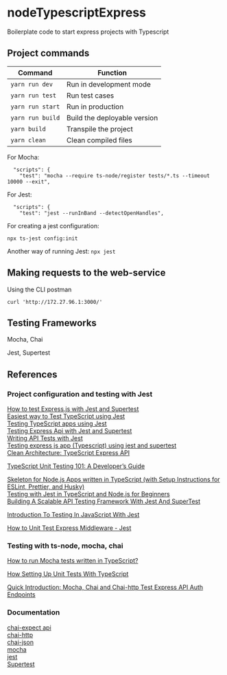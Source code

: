 # nodeTypescriptExpress
Boilerplate code to start express projects with Typescript


## Project commands
|Command|Function|
|-|-|
|`yarn run dev`  |Run in development mode|
|`yarn run test` |Run test cases |
|`yarn run start`|Run in production|
|`yarn run build`|Build the deployable version|
|`yarn build`|Transpile the project|
|`yarn clean`|Clean compiled files|


For Mocha:
```
  "scripts": {
    "test": "mocha --require ts-node/register tests/*.ts --timeout 10000 --exit",
```

For Jest:
```
  "scripts": {
    "test": "jest --runInBand --detectOpenHandles",
```
For creating a jest configuration:
```
npx ts-jest config:init
```

Another way of running Jest:
`npx jest`

## Making requests to the web-service
Using the CLI postman
```
curl 'http://172.27.96.1:3000/'
```

## Testing Frameworks
Mocha, Chai

Jest, Supertest



## References

### Project configuration and testing with Jest

[How to test Express.js with Jest and Supertest](https://www.albertgao.xyz/2017/05/24/how-to-test-expressjs-with-jest-and-supertest/)  
[Easiest way to Test TypeScript using Jest](https://dev.to/silvenleaf/easiest-way-to-test-typescript-using-jest-by-silvenleaf-iem)  
[Testing TypeScript apps using Jest](https://blog.logrocket.com/testing-typescript-apps-using-jest/)  
[Testing Express Api with Jest and Supertest](https://dev.to/franciscomendes10866/testing-express-api-with-jest-and-supertest-3gf)  
[Writing API Tests with Jest](https://www.rithmschool.com/courses/intermediate-node-express/api-tests-with-jest)  
[Testing express js app (Typescript) using jest and supertest](https://medium.com/@natnael.awel/how-to-setup-testing-for-typescript-with-express-js-example-83d3efbb6fd4)  
[Clean Architecture: TypeScript Express API](https://paulallies.medium.com/clean-architecture-typescript-express-api-b90846794998)  

[TypeScript Unit Testing 101: A Developer’s Guide](https://www.testim.io/blog/typescript-unit-testing-101/)  

[Skeleton for Node.js Apps written in TypeScript (with Setup Instructions for ESLint, Prettier, and Husky)](https://javascript.plainenglish.io/skeleton-for-node-js-apps-written-in-typescript-444fa1695b30)  
[Testing with Jest in TypeScript and Node.js for Beginners](https://javascript.plainenglish.io/beginners-guide-to-testing-jest-with-node-typescript-1f46a1b87dad)  
[Building A Scalable API Testing Framework With Jest And SuperTest](https://www.velotio.com/engineering-blog/scalable-api-testing-framework-with-jest-and-supertest)  

[Introduction To Testing In JavaScript With Jest](https://youtu.be/FgnxcUQ5vho)  

[How to Unit Test Express Middleware - Jest](https://medium.com/javascript-in-plain-english/how-to-unit-test-express-middleware-typescript-jest-c6a7ad166e74)  



### Testing with ts-node, mocha, chai

[How to run Mocha tests written in TypeScript?](https://stackoverflow.com/questions/26977722/how-to-run-mocha-tests-written-in-typescript)  

[How Setting Up Unit Tests With TypeScript](https://medium.com/swlh/how-to-setting-up-unit-tests-with-typescript-871c0f4f1609)

[Quick Introduction: Mocha, Chai and Chai-http Test Express API Auth Endpoints](https://blog.khophi.co/mocha-chai-chai-http-test-express-api-auth-endpoints/)  


### Documentation
[chai-expect api](https://www.chaijs.com/api/bdd/)  
[chai-http](https://www.chaijs.com/plugins/chai-http/)  
[chai-json](https://www.chaijs.com/plugins/chai-json/)  
[mocha](https://mochajs.org/)  
[jest](https://jestjs.io/docs/getting-started)  
[Supertest](https://github.com/visionmedia/supertest#readme)  






